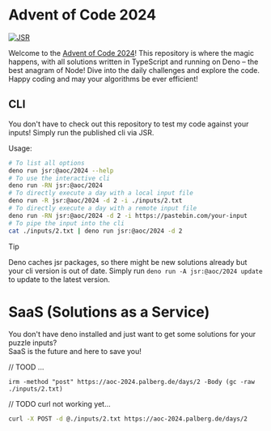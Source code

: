 # Advent of Code 2024

[![JSR](https://jsr.io/badges/@aoc/2024)](https://jsr.io/@aoc/2024)

Welcome to the [Advent of Code 2024](https://adventofcode.com/2024)! This
repository is where the magic happens, with all solutions written in TypeScript
and running on Deno – the best anagram of Node! Dive into the daily challenges
and explore the code. Happy coding and may your algorithms be ever efficient!

## CLI

You don't have to check out this repository to test my code against your inputs!
Simply run the published cli via JSR.

Usage:

```bash
# To list all options
deno run jsr:@aoc/2024 --help
# To use the interactive cli
deno run -RN jsr:@aoc/2024
# To directly execute a day with a local input file
deno run -R jsr:@aoc/2024 -d 2 -i ./inputs/2.txt
# To directly execute a day with a remote input file
deno run -RN jsr:@aoc/2024 -d 2 -i https://pastebin.com/your-input
# To pipe the input into the cli
cat ./inputs/2.txt | deno run jsr:@aoc/2024 -d 2
```

> [!TIP]
> Deno caches jsr packages, so there might be new solutions already but your cli
> version is out of date. Simply run `deno run -A jsr:@aoc/2024 update` to
> update to the latest version.

# SaaS (Solutions as a Service)

You don't have deno installed and just want to get some solutions for your
puzzle inputs?\
SaaS is the future and here to save you!

// TOOD ...

```pswh
irm -method "post" https://aoc-2024.palberg.de/days/2 -Body (gc -raw ./inputs/2.txt)
```

// TODO curl not working yet...

```bash
curl -X POST -d @./inputs/2.txt https://aoc-2024.palberg.de/days/2
```
